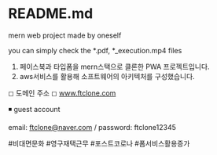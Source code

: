# README.md

mern web project made by oneself

you can simply check the *.pdf, *_execution.mp4 files

1. 페이스북과 타입폼을 mern스택으로 클론한 PWA 프로젝트입니다.
2. aws서비스를 활용해 소프트웨어의 아키텍처를 구성했습니다.

◻ 도메인 주소 ◻
www.ftclone.com

◾ guest account 

email: ftclone@naver.com /
password: ftclone12345


#비대면문화 #영구재택근무 #포스트코로나 #폼서비스활용증가
